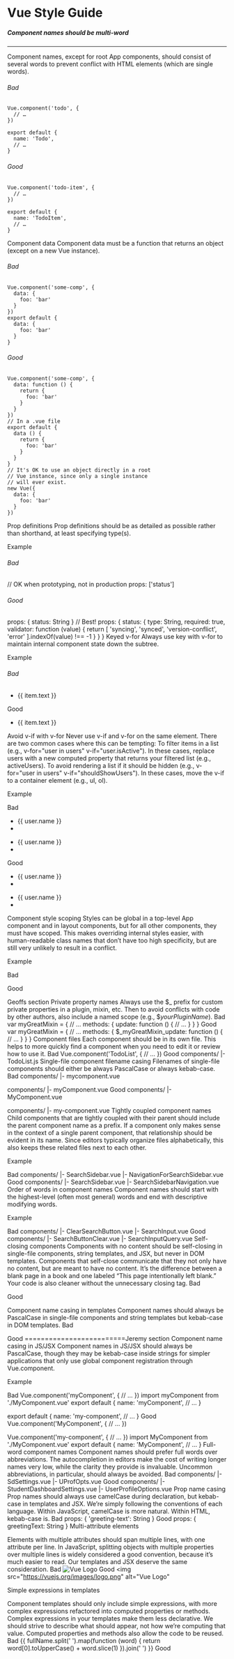# Vue Style Guide

##### Component names should be multi-word
------

Component names, except for root App components, should consist of several words to prevent conflict with HTML elements (which are single words).

###### Bad
```
Vue.component('todo', {
  // …
})

export default {
  name: 'Todo',
  // …
}
```
###### Good
```
Vue.component('todo-item', {
  // …
})

export default {
  name: 'TodoItem',
  // …
}
```
Component data
Component data must be a function that returns an object (except on a new Vue instance).
 
###### Bad
```
Vue.component('some-comp', {
  data: {
    foo: 'bar'
  }
})
export default {
  data: {
    foo: 'bar'
  }
}
```
###### Good
```
Vue.component('some-comp', {
  data: function () {
    return {
      foo: 'bar'
    }
  }
})
// In a .vue file
export default {
  data () {
    return {
      foo: 'bar'
    }
  }
}
// It's OK to use an object directly in a root
// Vue instance, since only a single instance
// will ever exist.
new Vue({
  data: {
    foo: 'bar'
  }
})
```
Prop definitions
Prop definitions should be as detailed as possible rather than shorthand, at least specifying type(s).
 
Example
 
###### Bad
// OK when prototyping, not in production
props: ['status']
###### Good
props: {
  status: String
}
// Best!
props: {
  status: {
    type: String,
    required: true,
    validator: function (value) {
      return [
        'syncing',
        'synced',
        'version-conflict',
        'error'
      ].indexOf(value) !== -1
    }
  }
}
Keyed v-for
Always use key with v-for to maintain internal component state down the subtree.
 
Example
 
###### Bad

<ul>
  <li v-for="item in items">
    {{ item.text }}
  </li>
</ul>
Good
<ul>
  <li
    v-for="item in items"
    :key="item.id"
  >
    {{ item.text }}
  </li>
</ul>
Avoid v-if with v-for
Never use v-if and v-for on the same element.
There are two common cases where this can be tempting:
To filter items in a list (e.g., v-for="user in users" v-if="user.isActive"). In these cases, replace users with a new computed property that returns your filtered list (e.g., activeUsers).
To avoid rendering a list if it should be hidden (e.g., v-for="user in users" v-if="shouldShowUsers"). In these cases, move the v-if to a container element (e.g., ul, ol).
 
Example
 
Bad
<ul>
  <li
    v-for="user in users"
    v-if="user.isActive"
    :key="user.id"
  >
    {{ user.name }}
  <li>
</ul>

<ul>
  <li
    v-for="user in users"
    v-if="shouldShowUsers"
    :key="user.id"
  >
    {{ user.name }}
  <li>
</ul>

Good
<ul>
  <li
    v-for="user in activeUsers"
    :key="user.id"
  >
    {{ user.name }}
  <li>
</ul>

<ul v-if="shouldShowUsers">
  <li
    v-for="user in users"
    :key="user.id"
  >
    {{ user.name }}
  <li>
</ul>
Component style scoping
Styles can be global in a top-level App component and in layout components, but for all other components, they must have scoped.
This makes overriding internal styles easier, with human-readable class names that don’t have too high specificity, but are still very unlikely to result in a conflict.
 
Example
 
Bad
<template>
  <button class="btn btn-close">X</button>
</template>

<style>
.btn-close {
  background-color: red;
}
</style>
Good
<template>
  <button class="button button-close">X</button>
</template>

<!-- Using the `scoped` attribute -->
<style scoped>
.button {
  border: none;
  border-radius: 2px;
}

.button-close {
  background-color: red;
}
</style>
Geoffs section
Private property names
Always use the $_ prefix for custom private properties in a plugin, mixin, etc. Then to avoid conflicts with code by other authors, also include a named scope (e.g., $_yourPluginName_). 
Bad
var myGreatMixin = {
  // ...
  methods: {
    update: function () {
      // ...
    }
  }
}
Good
var myGreatMixin = {
  // ...
  methods: {
    $_myGreatMixin_update: function () {
      // ...
    }
  }
}
Component files
Each component should be in its own file.
This helps to more quickly find a component when you need to edit it or review how to use it.
Bad
Vue.component('TodoList', {
  // ...
})
Good
components/
|- TodoList.js
Single-file component filename casing
Filenames of single-file components should either be always PascalCase or always kebab-case.
Bad
components/
|- mycomponent.vue


components/
|- myComponent.vue
Good
components/
|- MyComponent.vue


components/
|- my-component.vue
Tightly coupled component names
Child components that are tightly coupled with their parent should include the parent component name as a prefix.
If a component only makes sense in the context of a single parent component, that relationship should be evident in its name. Since editors typically organize files alphabetically, this also keeps these related files next to each other.
 
Example
 
Bad
components/
|- SearchSidebar.vue
|- NavigationForSearchSidebar.vue
Good
components/
|- SearchSidebar.vue
|- SearchSidebarNavigation.vue
Order of words in component names
Component names should start with the highest-level (often most general) words and end with descriptive modifying words.
 
Example
 
Bad
components/
|- ClearSearchButton.vue
|- SearchInput.vue
Good
components/
|- SearchButtonClear.vue
|- SearchInputQuery.vue
Self-closing components
Components with no content should be self-closing in single-file components, string templates, and JSX, but never in DOM templates.
Components that self-close communicate that they not only have no content, but are meant to have no content. It’s the difference between a blank page in a book and one labeled “This page intentionally left blank.” Your code is also cleaner without the unnecessary closing tag.
Bad
<!-- In single-file components, string templates, and JSX -->
<MyComponent></MyComponent>
<!-- In DOM templates -->
<my-component/>
Good
<!-- In single-file components, string templates, and JSX -->
<MyComponent/>
<!-- In DOM templates -->
<my-component></my-component>

Component name casing in templates
Component names should always be PascalCase in single-file components and string templates but kebab-case in DOM templates.
Bad
<!-- In single-file components and string templates -->
<mycomponent/>
<!-- In single-file components and string templates -->
<myComponent/>
<!-- In DOM templates -->
<MyComponent></MyComponent>
Good
<!-- In single-file components and string templates -->
<MyComponent/>
<!-- In DOM templates -->
<my-component></my-component>
=========================Jeremy section
Component name casing in JS/JSX
Component names in JS/JSX should always be PascalCase, though they may be kebab-case inside strings for simpler applications that only use global component registration through Vue.component.
 
Example
 
Bad
Vue.component('myComponent', {
  // ...
})
import myComponent from './MyComponent.vue'
export default {
  name: 'myComponent',
  // ...
}

export default {
  name: 'my-component',
  // ...
}
Good
Vue.component('MyComponent', {
  // ...
})


Vue.component('my-component', {
  // ...
})
import MyComponent from './MyComponent.vue'
export default {
  name: 'MyComponent',
  // ...
}
Full-word component names
Component names should prefer full words over abbreviations.
The autocompletion in editors make the cost of writing longer names very low, while the clarity they provide is invaluable. Uncommon abbreviations, in particular, should always be avoided.
Bad
components/
|- SdSettings.vue
|- UProfOpts.vue
Good
components/
|- StudentDashboardSettings.vue
|- UserProfileOptions.vue
Prop name casing
Prop names should always use camelCase during declaration, but kebab-case in templates and JSX.
We’re simply following the conventions of each language. Within JavaScript, camelCase is more natural. Within HTML, kebab-case is.
Bad
props: {
  'greeting-text': String
}
<WelcomeMessage greetingText="hi"/>
Good
props: {
  greetingText: String
}
<WelcomeMessage greeting-text="hi"/>
Multi-attribute elements

Elements with multiple attributes should span multiple lines, with one attribute per line.
In JavaScript, splitting objects with multiple properties over multiple lines is widely considered a good convention, because it’s much easier to read. Our templates and JSX deserve the same consideration.
Bad
<img src="https://vuejs.org/images/logo.png" alt="Vue Logo">
<MyComponent foo="a" bar="b" baz="c"/>
Good
<img
  src="https://vuejs.org/images/logo.png"
  alt="Vue Logo"
>

<MyComponent
  foo="a"
  bar="b"
  baz="c"
/>
Simple expressions in templates

Component templates should only include simple expressions, with more complex expressions refactored into computed properties or methods.
Complex expressions in your templates make them less declarative. We should strive to describe what should appear, not how we’re computing that value. Computed properties and methods also allow the code to be reused.
Bad
{{
  fullName.split(' ').map(function (word) {
    return word[0].toUpperCase() + word.slice(1)
  }).join(' ')
}}
Good
<!-- In a template →
{{ normalizedFullName }}
// The complex expression has been moved to a computed property
computed: {
  normalizedFullName: function () {
    return this.fullName.split(' ').map(function (word) {
      return word[0].toUpperCase() + word.slice(1)
    }).join(' ')
  }
}
Simple computed properties

Complex computed properties should be split into as many simpler properties as possible.
 
Example
 
Bad
computed: {
  price: function () {
    var basePrice = this.manufactureCost / (1 - this.profitMargin)
    return (
      basePrice -
      basePrice * (this.discountPercent || 0)
    )
  }
}
Good
computed: {
  basePrice: function () {
    return this.manufactureCost / (1 - this.profitMargin)
  },
  discount: function () {
    return this.basePrice * (this.discountPercent || 0)
  },
  finalPrice: function () {
    return this.basePrice - this.discount
  }
}


========= jacks section =========
Quoted attribute values
Attribute values should always be inside quotes (single or double).
Bad
<input type=text>
Good
<input type="text">
Directive shorthands
Shorthands should be used ( : for v-bind: and @ for v-on:).
Bad
<input
  v-on:input="onInput"
  @focus="onFocus"
>
Good
<input
  :value="newTodoText"
  :placeholder="newTodoInstructions"
>

<input
  @input="onInput"
  @focus="onFocus"
>
Empty lines in component/instance options
Add one empty line between multi-line properties.
Good
props: {
  value: {
    type: String,
    required: true
  },

  focused: {
    type: Boolean,
    default: false
  },

  label: String,
  icon: String
},

computed: {
  formattedValue: function () {
    // ...
  },

  inputClasses: function () {
    // ...
  }
}
Single-file component top-level element order
We will have our own convention 
<template>
<script>
<style>
v-if/v-else-if/v-else without key
Use key with v-if + v-else if they are the same element type (e.g., both <div> elements).
Bad
<div v-if="error">
  Error: {{ error }}
</div>
<div v-else>
  {{ results }}
</div>
Good
<div
  v-if="error"
  key="search-status"
>
  Error: {{ error }}
</div>
<div
  v-else
  key="search-results"
>
  {{ results }}
</div>
Element selectors with scoped
Element selectors should be avoided with scoped. Prefer class selectors over element selectors in scoped styles.
Bad
<template>
  <button>X</button>
</template>

<style scoped>
button {
  background-color: red;
}
</style>
Good
<template>
  <button class="btn btn-close">X</button>
</template>

<style scoped>
.btn-close {
  background-color: red;
}
</style>
